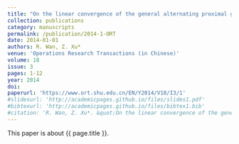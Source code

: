```yaml
---
title: "On the linear convergence of the general alternating proximal gradient method for convex minimization"
collection: publications
category: manuscripts
permalink: /publication/2014-1-ORT
date: 2014-01-01
authors: R. Wan, Z. Xu*
venue: 'Operations Research Transactions (in Chinese)'
volume: 18
issue: 3
pages: 1-12
year: 2014
doi:
paperurl: 'https://www.ort.shu.edu.cn/EN/Y2014/V18/I3/1'
#slidesurl: 'http://academicpages.github.io/files/slides1.pdf'
#bibtexurl: 'http://academicpages.github.io/files/bibtex1.bib'
#citation: 'R. Wan, Z. Xu*. &quot;On the linear convergence of the general alternating proximal gradient method for convex minimization.&quot; <i>Operations Research Transactions (in Chinese)</i>. 18(3):1-12, 2014.'
---
```


This paper is about {{ page.title }}.
